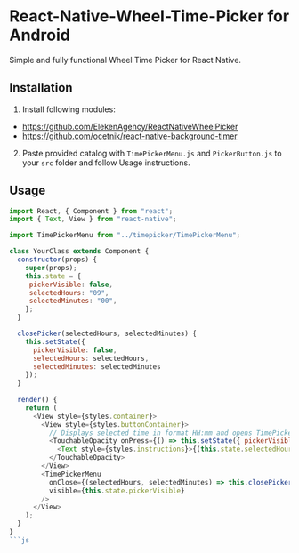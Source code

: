 # React-Native-Wheel-Time-Picker for Android

Simple and fully functional Wheel Time Picker for React Native. 

## Installation 

1. Install following modules:

- https://github.com/ElekenAgency/ReactNativeWheelPicker 
- https://github.com/ocetnik/react-native-background-timer

2. Paste provided catalog with `TimePickerMenu.js` and `PickerButton.js` to your `src` folder and follow Usage instructions.

## Usage
```js
import React, { Component } from "react";
import { Text, View } from "react-native";

import TimePickerMenu from "../timepicker/TimePickerMenu";

class YourClass extends Component {
  constructor(props) {
    super(props);
    this.state = {
     pickerVisible: false,
     selectedHours: "09",
     selectedMinutes: "00",
    };
  }

  closePicker(selectedHours, selectedMinutes) {
    this.setState({
      pickerVisible: false,
      selectedHours: selectedHours,
      selectedMinutes: selectedMinutes
    });
  }
  
  render() {
    return (
      <View style={styles.container}>
        <View style={styles.buttonContainer}>
          // Displays selected time in format HH:mm and opens TimePicker
          <TouchableOpacity onPress={() => this.setState({ pickerVisible: true })}>
            <Text style={styles.instructions}>{(this.state.selectedHours) + ":" + (this.state.selectedMinutes)}</Text>
          </TouchableOpacity>
        </View>
        <TimePickerMenu
          onClose={(selectedHours, selectedMinutes) => this.closePicker(selectedHours, selectedMinutes)}
          visible={this.state.pickerVisible}
        />
      </View>
    );
  }
}
```js
